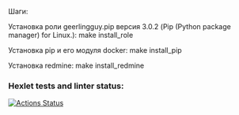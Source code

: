 Шаги:

Установка роли geerlingguy.pip версия 3.0.2 (Pip (Python package manager) for Linux.):
make install_role

Установка pip и его модуля docker:
make install_pip

Установка redmine:
make install_redmine

### Hexlet tests and linter status:
[![Actions Status](https://github.com/zhedevops/devops-for-programmers-project-76/actions/workflows/hexlet-check.yml/badge.svg)](https://github.com/zhedevops/devops-for-programmers-project-76/actions)